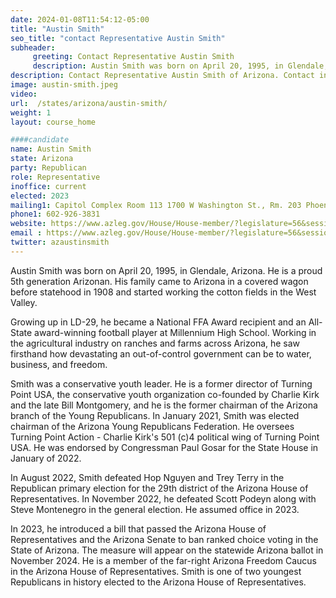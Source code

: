 ```yaml
---
date: 2024-01-08T11:54:12-05:00
title: "Austin Smith"
seo_title: "contact Representative Austin Smith"
subheader:
     greeting: Contact Representative Austin Smith
     description: Austin Smith was born on April 20, 1995, in Glendale, Arizona. He is a proud 5th generation Arizonan. His family came to Arizona in a covered wagon before statehood in 1908 and started working the cotton fields in the West Valley.
description: Contact Representative Austin Smith of Arizona. Contact information for Austin Smith includes email address, phone number, and mailing address.
image: austin-smith.jpeg
video:
url:  /states/arizona/austin-smith/
weight: 1
layout: course_home

####candidate
name: Austin Smith
state: Arizona
party: Republican
role: Representative
inoffice: current
elected: 2023
mailing1: Capitol Complex Room 113 1700 W Washington St., Rm. 203 Phoenix, AZ 85007-2890
phone1: 602-926-3831
website: https://www.azleg.gov/House/House-member/?legislature=56&session=128&legislator=2198/
email : https://www.azleg.gov/House/House-member/?legislature=56&session=128&legislator=2198/
twitter: azaustinsmith
---
```


Austin Smith was born on April 20, 1995, in Glendale, Arizona. He is a proud 5th generation Arizonan. His family came to Arizona in a covered wagon before statehood in 1908 and started working the cotton fields in the West Valley.

Growing up in LD-29, he became a National FFA Award recipient and an All-State award-winning football player at Millennium High School. Working in the agricultural industry on ranches and farms across Arizona, he saw firsthand how devastating an out-of-control government can be to water, business, and freedom.

Smith was a conservative youth leader. He is a former director of Turning Point USA, the conservative youth organization co-founded by Charlie Kirk and the late Bill Montgomery, and he is the former chairman of the Arizona branch of the Young Republicans. In January 2021, Smith was elected chairman of the Arizona Young Republicans Federation. He oversees Turning Point Action - Charlie Kirk's 501 (c)4 political wing of Turning Point USA. He was endorsed by Congressman Paul Gosar for the State House in January of 2022.

In August 2022, Smith defeated Hop Nguyen and Trey Terry in the Republican primary election for the 29th district of the Arizona House of Representatives. In November 2022, he defeated Scott Podeyn along with Steve Montenegro in the general election. He assumed office in 2023.

In 2023, he introduced a bill that passed the Arizona House of Representatives and the Arizona Senate to ban ranked choice voting in the State of Arizona. The measure will appear on the statewide Arizona ballot in November 2024. He is a member of the far-right Arizona Freedom Caucus in the Arizona House of Representatives. Smith is one of two youngest Republicans in history elected to the Arizona House of Representatives.
